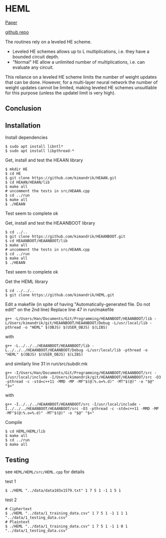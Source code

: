 # HEML
[Paper](https://eprint.iacr.org/2018/254)

[github repo](https://github.com/kimandrik/HEML)

The routines rely on a leveled HE scheme.
* Leveled HE schemes allows up to L multiplications, i.e. they have a bounded circuit depth.
* "Normal" HE allow a unlimited number of multiplications, i.e. can evaluate any circuit.

This reliance on a leveled HE scheme limits the number of weight updates that can be done. However, for a multi-layer neural network the number of weight updates cannot be limited, making leveled HE schemes unsuitlable for this purpose (unless the updatel limit is very high).

## Conclusion

## Installation
Install dependencies
```console
$ sudo apt install libntl*
$ sudo apt install libpthread-*
```

Get, install and test the HEAAN library
```console
$ mkdir HE
$ cd HE
$ git clone https://github.com/kimandrik/HEAAN.git
$ cd HEAAN/HEAAN/lib
$ make all
# uncomment the tests in src/HEAAN.cpp
$ cd ../run
$ make all
$ ./HEAAN
```
Test seem to complete ok

Get, install and test the HEAANBOOT library
```console
$ cd ../..
$ git clone https://github.com/kimandrik/HEAANBOOT.git
$ cd HEAANBOOT/HEAANBOOT/lib
$ make all
# uncomment the tests in src/HEAAN.cpp
$ cd ../run
$ make all
$ ./HEAAN
```
Test seem to complete ok


Get the HEML library
```console
$ cd ../../..
$ git clone https://github.com/kimandrik/HEML.git
```
Edit a makefile (in spite of having "Automatically-generated file. Do not edit!" on the 2nd line)
Replace line 47 in run/makefile
```make
g++ -L/Users/Han/Documents/Git/Programming/HEAANBOOT/HEAANBOOT/lib -L/Users/kimandrik/git/HEAANBOOT/HEAANBOOT/Debug -L/usr/local/lib -pthread -o "HEML" $(OBJS) $(USER_OBJS) $(LIBS)
```

with
```make
g++ -L../../../HEAANBOOT/HEAANBOOT/lib -L../../../HEAANBOOT/HEAANBOOT/Debug -L/usr/local/lib -pthread -o "HEML" $(OBJS) $(USER_OBJS) $(LIBS)
```

and similarly line 31 in run/src/subdir.mk
```make
g++ -I/Users/Han/Documents/Git/Programming/HEAANBOOT/HEAANBOOT/src -I/usr/local/include -I/Users/kimandrik/git/HEAANBOOT/HEAANBOOT/src -O3 -pthread -c -std=c++11 -MMD -MP -MF"$(@:%.o=%.d)" -MT"$(@)" -o "$@" "$<"
```

with
```
g++ -I../../../HEAANBOOT/HEAANBOOT/src -I/usr/local/include -I../../../HEAANBOOT/HEAANBOOT/src -O3 -pthread -c -std=c++11 -MMD -MP -MF"$(@:%.o=%.d)" -MT"$(@)" -o "$@" "$<"
```
        
Compile
```console
$ cd HEML/HEML/lib
$ make all
$ cd ../run
$ make all
```

## Testing 
see ```HEML/HEML/src/HEML.cpp``` for details

test 1
```console
$ ./HEML "../data/data103x1579.txt" 1 7 5 1 -1 1 5 1
```

test 2
```console
# Ciphertext
$ ./HEML "../data/1_training_data.csv" 1 7 5 1 -1 1 1 1 "../data/1_testing_data.csv"
# Plaintext
$ ./HEML "../data/1_training_data.csv" 1 7 5 1 -1 1 0 1 "../data/1_testing_data.csv"
```








